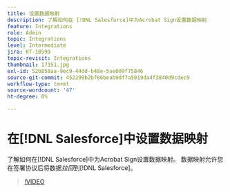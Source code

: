 ```yaml
---
title: 设置数据映射
description: 了解如何在 [!DNL Salesforce]中为Acrobat Sign设置数据映射
feature: Integrations
role: Admin
topic: Integrations
level: Intermediate
jira: KT-10599
topic-revisit: Integrations
thumbnail: 17351.jpg
exl-id: 52b858aa-9ec9-44dd-b48e-5ae009f75846
source-git-commit: 452299b2b786beab9df7a5019da4f3840d9cdec9
workflow-type: tm+mt
source-wordcount: '47'
ht-degree: 0%

---
```


# 在[!DNL Salesforce]中设置数据映射

了解如何在[!DNL Salesforce]中为Acrobat Sign设置数据映射。 数据映射允许您在签署协议后将数据&#x200B;_拉回_&#x200B;到[!DNL Salesforce]。

>[!VIDEO](https://video.tv.adobe.com/v/3412802?quality=12&learn=on&hidetitle=true&captions=chi_hans)
